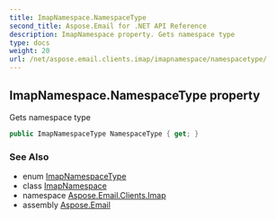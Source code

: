 ```yaml
---
title: ImapNamespace.NamespaceType
second_title: Aspose.Email for .NET API Reference
description: ImapNamespace property. Gets namespace type
type: docs
weight: 20
url: /net/aspose.email.clients.imap/imapnamespace/namespacetype/
---
```

## ImapNamespace.NamespaceType property

Gets namespace type

```csharp
public ImapNamespaceType NamespaceType { get; }
```

### See Also

* enum [ImapNamespaceType](../../imapnamespacetype/)
* class [ImapNamespace](../)
* namespace [Aspose.Email.Clients.Imap](../../imapnamespace/)
* assembly [Aspose.Email](../../../)


